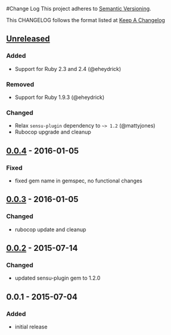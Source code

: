 #Change Log
This project adheres to [Semantic Versioning](http://semver.org/).

This CHANGELOG follows the format listed at [Keep A Changelog](http://keepachangelog.com/)

## [Unreleased]
### Added
- Support for Ruby 2.3 and 2.4 (@eheydrick)

### Removed
- Support for Ruby 1.9.3 (@eheydrick)

### Changed
- Relax `sensu-plugin` dependency to `~> 1.2` (@mattyjones)
- Rubocop upgrade and cleanup

## [0.0.4] - 2016-01-05
### Fixed
- fixed gem name in gemspec, no functional changes

## [0.0.3] - 2016-01-05
### Changed
- rubocop update and cleanup

## [0.0.2] - 2015-07-14
### Changed
- updated sensu-plugin gem to 1.2.0

## 0.0.1 - 2015-07-04
### Added
- initial release

[Unreleased]: https://github.com/sensu-plugins/sensu-plugins-selinux/compare/0.0.4...HEAD
[0.0.4]: https://github.com/sensu-plugins/sensu-plugins-selinux/compare/0.0.3...0.0.4
[0.0.3]: https://github.com/sensu-plugins/sensu-plugins-selinux/compare/0.0.2...0.0.3
[0.0.2]: https://github.com/sensu-plugins/sensu-plugins-selinux/compare/0.0.1...0.0.2
